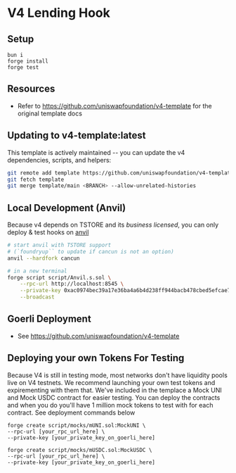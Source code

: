# V4 Lending Hook
## Setup
```
bun i
forge install
forge test
```

## Resources
- Refer to https://github.com/uniswapfoundation/v4-template for the original template docs

## Updating to v4-template:latest

This template is actively maintained -- you can update the v4 dependencies, scripts, and helpers:

```bash
git remote add template https://github.com/uniswapfoundation/v4-template
git fetch template
git merge template/main <BRANCH> --allow-unrelated-histories
```

## Local Development (Anvil)

Because v4 depends on TSTORE and its _business licensed_, you can only deploy & test hooks on
[anvil](https://book.getfoundry.sh/anvil/)

```bash
# start anvil with TSTORE support
# (`foundryup`` to update if cancun is not an option)
anvil --hardfork cancun

# in a new terminal
forge script script/Anvil.s.sol \
    --rpc-url http://localhost:8545 \
    --private-key 0xac0974bec39a17e36ba4a6b4d238ff944bacb478cbed5efcae784d7bf4f2ff80 \
    --broadcast
```

## Goerli Deployment
- See https://github.com/uniswapfoundation/v4-template 

## Deploying your own Tokens For Testing

Because V4 is still in testing mode, most networks don't have liquidity pools live on V4 testnets. We recommend
launching your own test tokens and expirementing with them that. We've included in the templace a Mock UNI and Mock USDC
contract for easier testing. You can deploy the contracts and when you do you'll have 1 million mock tokens to test with
for each contract. See deployment commands below

```
forge create script/mocks/mUNI.sol:MockUNI \
--rpc-url [your_rpc_url_here] \
--private-key [your_private_key_on_goerli_here]
```

```
forge create script/mocks/mUSDC.sol:MockUSDC \
--rpc-url [your_rpc_url_here] \
--private-key [your_private_key_on_goerli_here]
```
